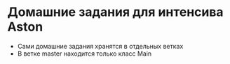 # Домашние задания для интенсива Aston
* Сами домашние задания хранятся в отдельных ветках 
* В ветке master находится только класс Main
